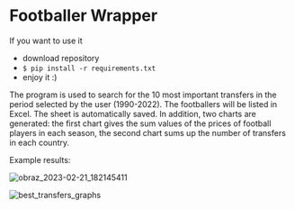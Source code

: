 # Footballer Wrapper

If you want to use it

* download repository
* ```$ pip install -r requirements.txt```
* enjoy it :)

The program is used to search for the 10 most important transfers in the period selected by the user (1990-2022).
The footballers will be listed in Excel. The sheet is automatically saved. In addition, two charts are generated:
the first chart gives the sum values of the prices of football players in each season,
the second chart sums up the number of transfers in each country.

Example results:

![obraz_2023-02-21_182145411](https://user-images.githubusercontent.com/106162653/220415792-665a9ab2-38f4-4529-b287-26c722a236e6.png)

![best_transfers_graphs](https://user-images.githubusercontent.com/106162653/220415454-3dcbdb78-5e70-4ae7-a10f-295fa864fe76.png)
